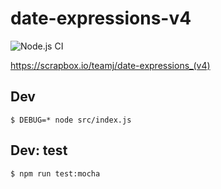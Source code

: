# date-expressions-v4

![Node.js CI](https://github.com/TheTeamJ/date-expressions-v4/workflows/Node.js%20CI/badge.svg)

https://scrapbox.io/teamj/date-expressions_(v4)

## Dev
```
$ DEBUG=* node src/index.js
```

## Dev: test
```
$ npm run test:mocha
```
